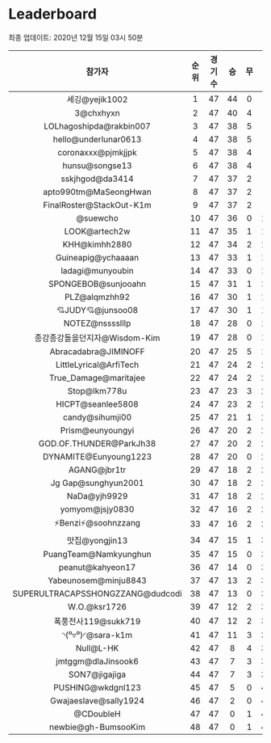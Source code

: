 # Leaderboard
최종 업데이트: 2020년 12월 15일 03시 50분




| 참가자 | 순위 | 경기수 | 승 | 무 | 패 | 승점 |
|:---:|:---:|:---:|:---:|:---:|:---:|:---:|
| 세깅@yejik1002 | 1 | 47 | 44 | 0 | 3 | 132 |
| 3@chxhyxn | 2 | 47 | 40 | 4 | 3 | 124 |
| LOLhagoshipda@rakbin007 | 3 | 47 | 38 | 5 | 4 | 119 |
| hello@underlunar0613 | 4 | 47 | 38 | 5 | 4 | 119 |
| coronaxxx@pjmkjjpk | 5 | 47 | 38 | 4 | 5 | 118 |
| hunsu@songse13 | 6 | 47 | 38 | 4 | 5 | 118 |
| sskjhgod@da3414 | 7 | 47 | 37 | 2 | 8 | 113 |
| apto990tm@MaSeongHwan | 8 | 47 | 37 | 2 | 8 | 113 |
| FinalRoster@StackOut-K1m | 9 | 47 | 37 | 2 | 8 | 113 |
| @suewcho | 10 | 47 | 36 | 0 | 11 | 108 |
| LOOK@artech2w | 11 | 47 | 35 | 1 | 11 | 106 |
| KHH@kimhh2880 | 12 | 47 | 34 | 2 | 11 | 104 |
| Guineapig@ychaaaan | 13 | 47 | 33 | 1 | 13 | 100 |
| ladagi@munyoubin | 14 | 47 | 33 | 0 | 14 | 99 |
| SPONGEBOB@sunjooahn | 15 | 47 | 31 | 1 | 15 | 94 |
| PLZ@alqmzhh92 | 16 | 47 | 30 | 1 | 16 | 91 |
| 💘JUDY💘@junsoo08 | 17 | 47 | 30 | 1 | 16 | 91 |
| NOTEZ@nsssslllp | 18 | 47 | 28 | 0 | 19 | 84 |
| 종강종강돌을던지자@Wisdom-Kim | 19 | 47 | 28 | 0 | 19 | 84 |
| Abracadabra@JIMINOFF | 20 | 47 | 25 | 5 | 17 | 80 |
| LittleLyrical@ArfiTech | 21 | 47 | 24 | 2 | 21 | 74 |
| True_Damage@maritajee | 22 | 47 | 24 | 2 | 21 | 74 |
| Stop@lkm778u | 23 | 47 | 23 | 3 | 21 | 72 |
| HICPT@seanlee5808 | 24 | 47 | 23 | 2 | 22 | 71 |
| candy@sihumji00 | 25 | 47 | 21 | 1 | 25 | 64 |
| Prism@eunyoungyi | 26 | 47 | 20 | 2 | 25 | 62 |
| GOD.OF.THUNDER@ParkJh38 | 27 | 47 | 20 | 2 | 25 | 62 |
| DYNAMITE@Eunyoung1223 | 28 | 47 | 20 | 0 | 27 | 60 |
| AGANG@jbr1tr | 29 | 47 | 18 | 2 | 27 | 56 |
| Jg Gap@sunghyun2001 | 30 | 47 | 18 | 2 | 27 | 56 |
| NaDa@yjh9929 | 31 | 47 | 18 | 2 | 27 | 56 |
| yomyom@jsjy0830 | 32 | 47 | 16 | 2 | 29 | 50 |
| ⚡Benzi⚡@soohnzzang | 33 | 47 | 16 | 2 | 29 | 50 |
| 맛집@yongjin13 | 34 | 47 | 15 | 1 | 31 | 46 |
| PuangTeam@Namkyunghun | 35 | 47 | 15 | 0 | 32 | 45 |
| peanut@kahyeon17 | 36 | 47 | 14 | 0 | 33 | 42 |
| Yabeunosem@minju8843 | 37 | 47 | 13 | 2 | 32 | 41 |
| SUPERULTRACAPSSHONGZZANG@dudcodi | 38 | 47 | 13 | 0 | 34 | 39 |
| W.O.@ksr1726 | 39 | 47 | 12 | 2 | 33 | 38 |
| 폭풍전사119@sukk719 | 40 | 47 | 12 | 2 | 33 | 38 |
| ◝(⁰▿⁰)◜@sara-k1m | 41 | 47 | 11 | 3 | 33 | 36 |
| Null@L-HK | 42 | 47 | 8 | 4 | 35 | 28 |
| jmtggm@dlaJinsook6 | 43 | 47 | 7 | 3 | 37 | 24 |
| SON7@jigajiga | 44 | 47 | 7 | 3 | 37 | 24 |
| PUSHING@wkdgnl123 | 45 | 47 | 5 | 0 | 42 | 15 |
| Gwajaeslave@sally1924 | 46 | 47 | 2 | 0 | 45 | 6 |
| @CDoubleH | 47 | 47 | 0 | 1 | 46 | 1 |
| newbie@gh-BumsooKim | 48 | 47 | 0 | 1 | 46 | 1 |